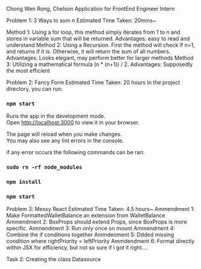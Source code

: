 Chong Wen Rong, Chelson
Application for FrontEnd Engineer Intern


Problem 1: 3 Ways to sum n
Estimated Time Taken: 20mins~

Method 1: Using a for loop, this method simply iterates from 1 to n and stores in variable sum that will be returned.
Advantages: easy to read and understand
Method 2: Using a Recursion. First the method will check if n=1, and returns if it is. Otherwise, it will return the sum of all numbers.
Advantages: Looks elegant, may perform better for larger methods
Method 3: Utilizing a mathematical formula (n * (n+1)) / 2.
Advantages: Supposedly the most efficient

Problem 2: Fancy Form
Estimated Time Taken: 20 hours
In the project directory, you can run:

### `npm start`

Runs the app in the development mode.\
Open [http://localhost:3000](http://localhost:3000) to view it in your browser.

The page will reload when you make changes.\
You may also see any lint errors in the console.

if any error occurs the following commands can be ran:
### `sudo rn -rf node_modules`
### `npm install`
### `npm start`


Problem 3: Messy React
Estimated Time Taken: 4.5 hours~
Ammendment 1: Make FormattedWalletBalance an extension from WalletBalance
Ammendment 2: BoxProps should extend Props, since BoxProps is more specific.
Ammendment 3: Run only once on mount
Ammendment 4: Combine the if conditions together
Ammdenment 5: Ddded missing condition where rightPriority = leftPriority
Ammdendment 6: Format directly within JSX for efficiency, but not so sure if i got it right....

Task 2: Creating the class Datasource